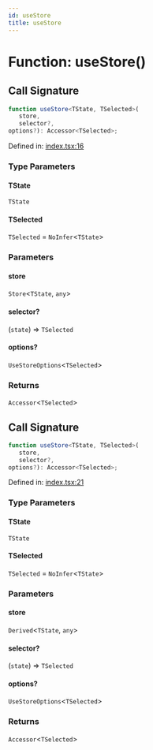 ```yaml
---
id: useStore
title: useStore
---
```


# Function: useStore()

## Call Signature

```ts
function useStore<TState, TSelected>(
   store, 
   selector?, 
options?): Accessor<TSelected>;
```

Defined in: [index.tsx:16](https://github.com/TanStack/store/blob/main/packages/solid-store/src/index.tsx#L16)

### Type Parameters

#### TState

`TState`

#### TSelected

`TSelected` = `NoInfer`\<`TState`\>

### Parameters

#### store

`Store`\<`TState`, `any`\>

#### selector?

(`state`) => `TSelected`

#### options?

`UseStoreOptions`\<`TSelected`\>

### Returns

`Accessor`\<`TSelected`\>

## Call Signature

```ts
function useStore<TState, TSelected>(
   store, 
   selector?, 
options?): Accessor<TSelected>;
```

Defined in: [index.tsx:21](https://github.com/TanStack/store/blob/main/packages/solid-store/src/index.tsx#L21)

### Type Parameters

#### TState

`TState`

#### TSelected

`TSelected` = `NoInfer`\<`TState`\>

### Parameters

#### store

`Derived`\<`TState`, `any`\>

#### selector?

(`state`) => `TSelected`

#### options?

`UseStoreOptions`\<`TSelected`\>

### Returns

`Accessor`\<`TSelected`\>
